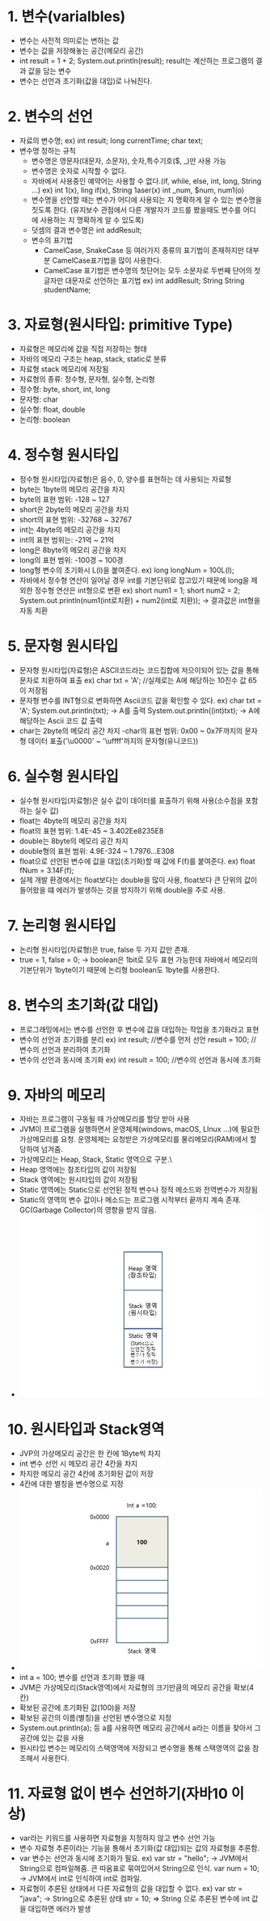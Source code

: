 # 1. 변수(varialbles)
- 변수는 사전적 의미로는 변하는 값
- 변수는 값을 저장해놓는 공간(메모리 공간)
- int result = 1 + 2;
System.out.println(result);
result는 계산하는 프로그램의 결과 값을 담는 변수
- 변수는 선언과 초기화(값을 대입)로
  나눠진다.

# 2. 변수의 선언
- 자료의 변수명;
  ex) int result; long currentTime;
      char text;
- 변수명 정하는 규칙
  - 변수명은 영문자(대문자, 소문자), 숫자,특수기호($, _)만 사용 가능
  - 변수명은 숫자로 시작할 수 없다.
  - 자바에서 사용중인 예약어는 사용할 수 없다.(if, while, else, int, long, String ...)
  ex) int 1(x), ling if(x), String 1aser(x)
  int _num, $num, num1(o)
  - 변수명을 선언할 때는 변수가 어디에 사용되는 지 명확하게 알 수 있는 변수명을 짓도록 한다.
  (유지보수 관점에서 다른 개발자가 코드를 봤을때도 변수를 어디에 사용하는 지 명확하게 알 수 있도록)
  - 덧셈의 결과 변수명은 int addResult;
  - 변수의 표기법
    - CamelCase, SnakeCase 등 여러가지 종류의 표기법이 존재하지만 대부분 CamelCase표기법을 많이 사용한다.
    - CamelCase 표기법은 변수명의 첫단어는 모두 소문자로 두번째 단어의 첫글자만 대문자로 선언하는 표기법
    ex) int addResult; String
        String studentName;

# 3. 자료형(원시타입: primitive Type)
- 자료형은 메모리에 값을 직접 저장하는 형태
- 자바의 메모리 구조는 heap, stack, static로 분류
- 자료형 stack 메모리에 저장됨
- 자료형의 종류: 정수형, 문자형, 실수형, 논리형
- 정수형: byte, short, int, long
- 문자형: char
- 실수형: float, double
- 논리형: boolean

# 4. 정수형 원시타입
- 정수형 원시타입(자료형)은 음수, 0, 양수를 표현하는 데 사용되는 자료형
- byte는 1byte의 메모리 공간을 차지
- byte의 표현 범위: -128 ~ 127
- short은 2byte의 메모리 공간을 차지
- short의 표현 범위: -32768 ~ 32767
- int는 4byte의 메모리 공간을 차지
- int의 표현 범위는: -21억 ~ 21억
- long은 8byte의 메모리 공간을 차지
- long의 표현 범위: -100경 ~ 100경
- long형 변수의 초기화시 L(l)을 붙여준다.
  ex) long longNum = 100L(l);
- 자바에서 정수형 연산이 일어날 경우 int를 기본단위로 잡고있기 때문에 long을 제외한 정수형 연산은 int형으로 변환
  ex) short num1 = 1;
      short num2 = 2;
      System.out.println(num1(int로치환) + num2(int로 치환)); -> 결과값은 int형을 자동 치환

# 5. 문자형 원시타입
- 문자형 원시타입(자료형)은 ASCII코드라는 코드집합에 저으이되어 있는 값을 통해 문자로 치환하여 표출
  ex) char txt = 'A'; //실제로는 A에 해당하는 10진수 값 65이 저장됨
- 문자형 변수를 INT형으로 변화하면 Ascii코드 값을 확인할 수 있다.
  ex) char txt = 'A';
      System.out.println(txt); -> A를 출력
      System.out.println((int)txt); ->
      A에 해당하는 Ascii 코드 값 출력
- char는 2byte의 메모리 공간 차지
-char의 표현 범위: 0x00 ~ 0x7F까지의 문자형 데이터 표출('\u0000' ~ '\uffff'까지의 문자형(유니코드))

# 6. 실수형 원시타입
- 실수형 원시타입(자료형)은 실수 값이 데이터를 표출하기 위해 사용(소수점을 포함하는 실수 값)
- float는 4byte의 메모리 공간을 차지
- float의 표현 범위: 1.4E-45 ~ 3.402Ee8235E8
- double는 8byte의 메모리 공간 차지
- double형의 표현 범위: 4.9E-324 ~ 1.7976...E308
- float으로 선언된 변수에 값을 대입(초기화)할 때 값에 F(f)를 붙여준다.
  ex) float fNum = 3.14F(f);
- 실제 개발 환경에서는 float보다는 double을 많이 사용, float보다 큰 단위의 값이 들어왔을 떄 에러가 발생하는 것을 방지하기 위해 double을 주로 사용.

# 7. 논리형 원시타입
- 논리형 원시타입(자료형)은 true, false 두 가지 값만 존재.
- true = 1, false = 0; -> boolean은 1bit로 모두 표현 가능한데 자바에서 메모리의 기본단위가 1byte이기 때문에 논리형 boolean도 1byte를 사용한다.

# 8. 변수의 초기화(값 대입)
- 프로그래밍에서는 변수를 선언한 후 변수에 값을 대입하는 작업을 초기화라고 표현
- 변수의 선언과 초기화를 분리
  ex) int result; //변수를 먼저 선언
      result = 100; //변수의 선언과 분리하여 초기화
- 변수의 선언과 동시에 초기화
  ex) int result = 100; //변수의 선언과 동시에 초기화

# 9. 자바의 메모리
- 자바는 프로그램이 구동될 때 가상메모리를 할당 받아 사용
- JVM이 프로그램을 실행하면서 운영체제(windows, macOS, LInux ...)에 필요한 가상메모리를 요청. 운영체제는 요청받은 가상메모리를 물리메모리(RAM)에서 할당하여 넘겨줌.
- 가상메모리는 Heap, Stack, Static 영역으로 구분.\
- Heap 영역에는 참조타입의 값이 저장됨
- Stack 영역에는 원시타입의 값이 저장됨
- Static 영역에는 Static으로 선언된 정적 변수나 정적 메소드와 전역변수가 저장됨
- Static의 영역의 변수 값이나 메소드는 프로그램 시작부터 끝까지 계속 존재. GC(Garbage Collector)의 영향을 받지 않음.
- <img src="images/JVM 가상메모리.jpg">

# 10. 원시타입과 Stack영역
- JVP의 가상메모리 공간은 한 칸에 1Byte씩 차지
- int 변수 선언 시 메모리 공간 4칸을 차지
- 차지한 메모리 공간 4칸에 초기화된 값이 저장
- 4칸에 대한 별칭을 변수명으로 지정
- <img src="images/원시타입과 stack영역.jpg">
- int a = 100; 변수를 선언과 초기화 했을 때
- JVM은 가상메모리(Stack영역)에서 자료형의 크기만큼의 메모리 공간을 확보(4칸)
- 확보된 공간에 초기화된 값(100)을 저장
- 확보된 공간의 이름(별칭)을 선언된 변수명으로 지정
- System.out.println(a); 등 a를 사용하면
  메모리 공간에서 a라는 이름을 찾아서 그 공간에 있는 값을 사용
- 원시타입 변수는 메모리의 스택영역에 저장되고 변수명을 통해 스택영역의 값을 참조해서 사용한다.

# 11. 자료형 없이 변수 선언하기(자바10 이상)
- var라는 키워드를 사용하면 자료형을 지정하지 않고 변수 선언 가능
- 변수 자료형 추론이라는 기능을 통해서 초기화(값 대입)되는 값의 자료형을 추론함.
- var 변수는 선언과 동시에 초기화가 필요.
  ex) var str = "hello"; -> JVM에서 String으로 컴파일해줌. 큰 따옴표로 묶여있어서 String으로 인식.
  var num = 10; -> JVM에서 int로 인식하여 int로 컴파일.
- 자료형이 추론된 상태에서 다른 자료형의 값을 대입할 수 없다.
  ex) var str = "java"; -> String으로 추론된 상태
      str = 10; => String 으로 추론된 변수에 int 값을 대입하면 에러가 발생